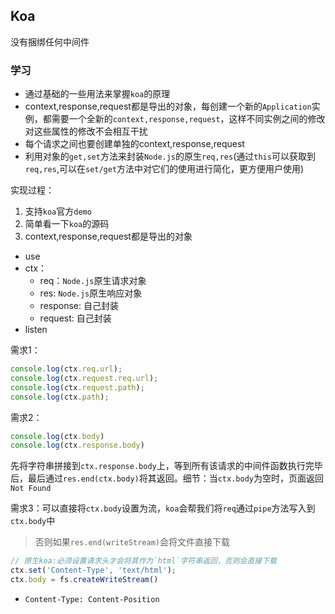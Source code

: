 ## Koa

没有捆绑任何中间件

### 学习

* 通过基础的一些用法来掌握`koa`的原理
* context,response,request都是导出的对象，每创建一个新的`Application`实例，都需要一个全新的`context,response,request`，这样不同实例之间的修改对这些属性的修改不会相互干扰
* 每个请求之间也要创建单独的context,response,request
* 利用对象的`get,set`方法来封装`Node.js`的原生`req,res`(通过`this`可以获取到`req,res`,可以在`set/get`方法中对它们的使用进行简化，更方便用户使用)

实现过程：

1. 支持`koa`官方`demo`
2. 简单看一下`koa`的源码
3. context,response,request都是导出的对象

* use
* ctx：
  * req：`Node.js`原生请求对象
  * res: `Node.js`原生响应对象
  * response: 自己封装
  * request: 自己封装
* listen

需求1：

```javascript
console.log(ctx.req.url);
console.log(ctx.request.req.url);
console.log(ctx.request.path);
console.log(ctx.path);
```

需求2：

```javascript
console.log(ctx.body)
console.log(ctx.response.body)
```

先将字符串拼接到`ctx.response.body`上，等到所有该请求的中间件函数执行完毕后，最后通过`res.end(ctx.body)`将其返回。细节：当`ctx.body`为空时，页面返回`Not Found`

需求3：可以直接将`ctx.body`设置为流，`koa`会帮我们将`req`通过`pipe`方法写入到`ctx.body`中
> 否则如果`res.end(writeStream)`会将文件直接下载

```javascript
// 原生koa:必须设置请求头才会将其作为`html`字符串返回，否则会直接下载
ctx.set('Content-Type', 'text/html');
ctx.body = fs.createWriteStream()
```

* `Content-Type: Content-Position`
